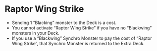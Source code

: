 # Raptor Wing Strike

*   Sending 1 “Blacking” monster to the Deck is a cost.
*   You cannot activate “Raptor Wing Strike” if you have no “Blackwing” monsters in your Deck.
*   If you use a “Blackwing” Synchro Monster to pay the cost of “Raptor Wing Strike”, that Synchro Monster is returned to the Extra Deck.
